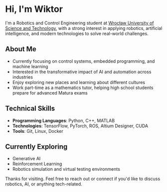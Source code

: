# Hi, I'm Wiktor

I'm a Robotics and Control Engineering student at [Wrocław University of Science and Technology](https://pwr.edu.pl/), with a strong interest in applying robotics, artificial intelligence, and modern technologies to solve real-world challenges.

## About Me

- Currently focusing on control systems, embedded programming, and machine learning  
- Interested in the transformative impact of AI and automation across industries  
- Enjoy exploring new places and learning about different cultures  
- Work part-time as a mathematics tutor, helping high school students prepare for advanced Matura exams

## Technical Skills

- **Programming Languages**: Python, C++, MATLAB  
- **Technologies**: TensorFlow, PyTorch, ROS, Altium Designer, CUDA  
- **Tools**: Git, Linux, Docker

## Currently Exploring

- Generative AI  
- Reinforcement Learning  
- Robotics simulation and virtual testing environments

Thanks for visiting. Feel free to reach out or connect if you'd like to discuss robotics, AI, or anything tech-related.
